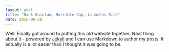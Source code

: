 ```yaml
---
layout: post
title: "Hank Quinlan, Horrible Cop, Launches Site"
date: 2016-06-28
---
```


Well. Finally got around to putting this old website together. Neat thing about it - powered by [Jekyll](http://jekyllrb.com) and I can use Markdown to author my posts. It actually is a lot easier than I thought it was going to be.
